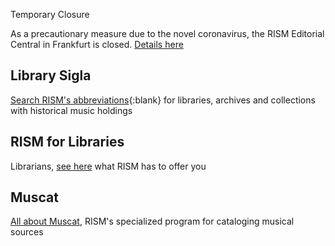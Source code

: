 <article class="notification is-warning is-light">
    <p class="has-text-weight-semibold">Temporary Closure</p>
    <p>As a precautionary measure due to the novel coronavirus, the RISM Editorial Central in Frankfurt is closed. <a href="/new_at_rism/2020/03/18/rism-central-office-temporarily-closed.html">Details here</a></p>
</article>

## Library Sigla

[Search RISM's abbreviations](/community/sigla.html){:blank} for libraries, archives and collections with historical music holdings

## RISM for Libraries

Librarians, [see here](/organization/rism-for-libraries.html) what RISM has to offer you

## Muscat

[All about Muscat](/community/muscat.html), RISM's specialized program for cataloging musical sources
